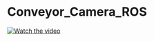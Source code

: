 # Conveyor_Camera_ROS
[![Watch the video]([https://t4.ftcdn.net/jpg/03/17/25/45/360_F_317254576_lKDALRrvGoBr7gQSa1k4kJBx7O2D15dc.jpg])](https://youtu.be/IpvomwK4SoU)

